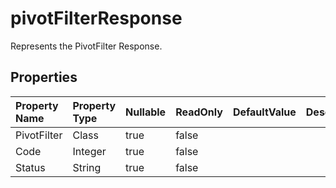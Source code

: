 # **pivotFilterResponse**

Represents the PivotFilter Response. 

## **Properties**

| Property Name | Property Type | Nullable |  ReadOnly | DefaultValue | Description | 
| :- | :- | :- |:- |  :- | :- |
|PivotFilter|Class|true|false |  ||
|Code|Integer|true|false |  ||
|Status|String|true|false |  ||

